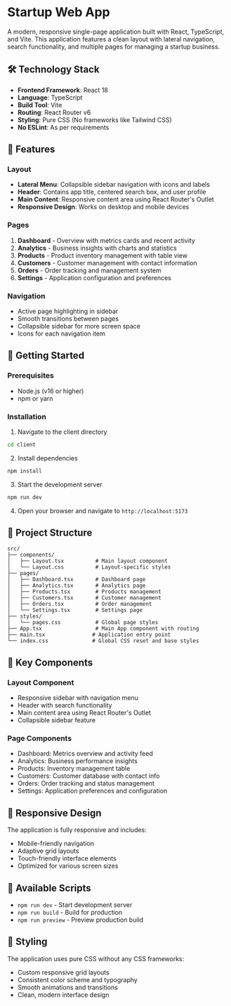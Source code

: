 # Startup Web App

A modern, responsive single-page application built with React, TypeScript, and Vite. This application features a clean layout with lateral navigation, search functionality, and multiple pages for managing a startup business.

## 🛠️ Technology Stack

- **Frontend Framework**: React 18
- **Language**: TypeScript
- **Build Tool**: Vite
- **Routing**: React Router v6
- **Styling**: Pure CSS (No frameworks like Tailwind CSS)
- **No ESLint**: As per requirements

## 🎨 Features

### Layout
- **Lateral Menu**: Collapsible sidebar navigation with icons and labels
- **Header**: Contains app title, centered search box, and user profile
- **Main Content**: Responsive content area using React Router's Outlet
- **Responsive Design**: Works on desktop and mobile devices

### Pages
1. **Dashboard** - Overview with metrics cards and recent activity
2. **Analytics** - Business insights with charts and statistics
3. **Products** - Product inventory management with table view
4. **Customers** - Customer management with contact information
5. **Orders** - Order tracking and management system
6. **Settings** - Application configuration and preferences

### Navigation
- Active page highlighting in sidebar
- Smooth transitions between pages
- Collapsible sidebar for more screen space
- Icons for each navigation item

## 🚀 Getting Started

### Prerequisites
- Node.js (v16 or higher)
- npm or yarn

### Installation

1. Navigate to the client directory
```bash
cd client
```

2. Install dependencies
```bash
npm install
```

3. Start the development server
```bash
npm run dev
```

4. Open your browser and navigate to `http://localhost:5173`

## 📁 Project Structure

```
src/
├── components/
│   ├── Layout.tsx          # Main layout component
│   └── Layout.css          # Layout-specific styles
├── pages/
│   ├── Dashboard.tsx       # Dashboard page
│   ├── Analytics.tsx       # Analytics page
│   ├── Products.tsx        # Products management
│   ├── Customers.tsx       # Customer management
│   ├── Orders.tsx          # Order management
│   └── Settings.tsx        # Settings page
├── styles/
│   └── pages.css           # Global page styles
├── App.tsx                 # Main App component with routing
├── main.tsx               # Application entry point
└── index.css              # Global CSS reset and base styles
```

## 🎯 Key Components

### Layout Component
- Responsive sidebar with navigation menu
- Header with search functionality
- Main content area using React Router's Outlet
- Collapsible sidebar feature

### Page Components
- Dashboard: Metrics overview and activity feed
- Analytics: Business performance insights
- Products: Inventory management table
- Customers: Customer database with contact info
- Orders: Order tracking and status management
- Settings: Application preferences and configuration

## 📱 Responsive Design

The application is fully responsive and includes:
- Mobile-friendly navigation
- Adaptive grid layouts
- Touch-friendly interface elements
- Optimized for various screen sizes

## 🔧 Available Scripts

- `npm run dev` - Start development server
- `npm run build` - Build for production
- `npm run preview` - Preview production build

## 🎨 Styling

The application uses pure CSS without any CSS frameworks:
- Custom responsive grid layouts
- Consistent color scheme and typography
- Smooth animations and transitions
- Clean, modern interface design